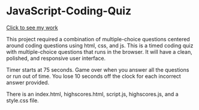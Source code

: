 # JavaScript-Coding-Quiz
<a href="https://pennyquirino.github.io/JavaScript-Coding-Quiz/">Click to see my work</a> 

This project required a combination of multiple-choice questions centered around coding questions using html, css, and js.
This is a timed coding quiz with multiple-choice questions that runs in the browser.
It will have a clean, polished, and responsive user interface. 

Timer starts at 75 seconds. Game over when you answer all the questions or run out of time. You lose 10 seconds off the clock for each incorrect answer provided.

There is an index.html, highscores.html, script.js, highscores.js, and a style.css file.
